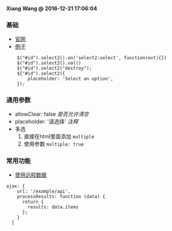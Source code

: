 #### Xiang Wang @ 2016-12-21 17:06:04

### 基础

* [官网](https://select2.org/)
* [例子](./select搜索选择.html)
```
    $("#id").select2().on('select2:select', function(evt){})
    $("#id").select2().val()
    $("#id").select2("destroy");
    ${"#id").select2({
        placeholder: 'Select an option',
    });
```


### 通用参数
* allowClear: false  *是否允许清空*
* placeholder: '请选择' *注释*
* 多选
    1. 直接在html里面添加 `multiple`
    2. 使用参数 `multiple: true`

### 常用功能
* [使用远程数据](https://select2.github.io/options.html#ajax)
```
ajax: {
    url: '/example/api',
    processResults: function (data) {
      return {
        results: data.items
      };
    }
  }
```
